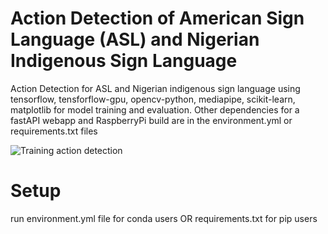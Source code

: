 # Action Detection of American Sign Language (ASL) and Nigerian Indigenous Sign Language 
Action Detection for ASL and Nigerian indigenous sign language using tensorflow, tensforflow-gpu, opencv-python, mediapipe, scikit-learn, matplotlib for model training and evaluation. Other dependencies for a fastAPI webapp and RaspberryPi build are in the environment.yml or requirements.txt files

![Training action detection](https://res.cloudinary.com/glittering-rocks-ltd/image/upload/f_auto,q_auto/c8gusrblc99t39jd7bmv)

# Setup 
run environment.yml file for conda users OR requirements.txt for pip users
